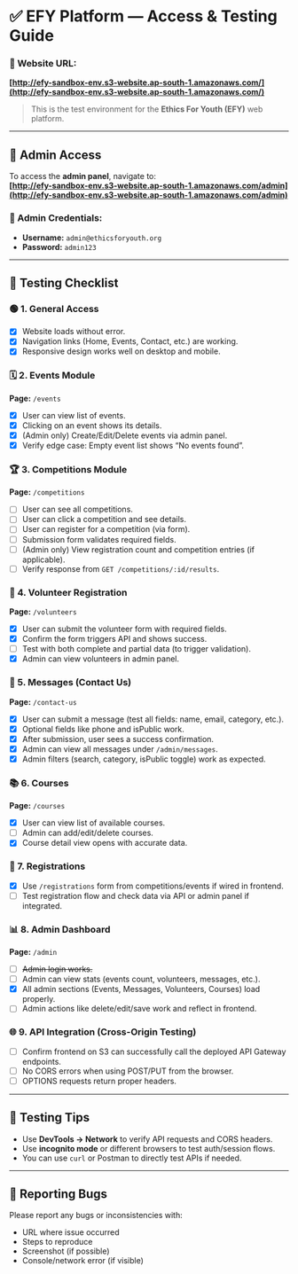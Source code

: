 # ✅ EFY Platform — Access & Testing Guide

### 📍 Website URL:
**[http://efy-sandbox-env.s3-website.ap-south-1.amazonaws.com/](http://efy-sandbox-env.s3-website.ap-south-1.amazonaws.com/)**  
> This is the test environment for the **Ethics For Youth (EFY)** web platform.

---

## 🔐 Admin Access

To access the **admin panel**, navigate to:  
**[http://efy-sandbox-env.s3-website.ap-south-1.amazonaws.com/admin](http://efy-sandbox-env.s3-website.ap-south-1.amazonaws.com/admin)**

### 🎫 Admin Credentials:
- **Username:** `admin@ethicsforyouth.org`
- **Password:** `admin123`  

---

## 🧪 Testing Checklist

### 🟢 1. General Access
- [x] Website loads without error.
- [x] Navigation links (Home, Events, Contact, etc.) are working.
- [x] Responsive design works well on desktop and mobile.

### 🗓️ 2. Events Module
**Page:** `/events`

- [x] User can view list of events.
- [x] Clicking on an event shows its details.
- [x] (Admin only) Create/Edit/Delete events via admin panel.
- [x] Verify edge case: Empty event list shows “No events found”.

### 🏆 3. Competitions Module
**Page:** `/competitions`

- [ ] User can see all competitions.
- [ ] User can click a competition and see details.
- [ ] User can register for a competition (via form).
- [ ] Submission form validates required fields.
- [ ] (Admin only) View registration count and competition entries (if applicable).
- [ ] Verify response from `GET /competitions/:id/results`.

### 📝 4. Volunteer Registration
**Page:** `/volunteers`

- [x] User can submit the volunteer form with required fields.
- [x] Confirm the form triggers API and shows success.
- [ ] Test with both complete and partial data (to trigger validation).
- [x] Admin can view volunteers in admin panel.

### 💬 5. Messages (Contact Us)
**Page:** `/contact-us`

- [x] User can submit a message (test all fields: name, email, category, etc.).
- [x] Optional fields like phone and isPublic work.
- [x] After submission, user sees a success confirmation.
- [x] Admin can view all messages under `/admin/messages`.
- [x] Admin filters (search, category, isPublic toggle) work as expected.

### 📚 6. Courses
**Page:** `/courses`

- [x] User can view list of available courses.
- [ ] Admin can add/edit/delete courses.
- [x] Course detail view opens with accurate data.

### 📝 7. Registrations
- [x] Use `/registrations` form from competitions/events if wired in frontend.
- [ ] Test registration flow and check data via API or admin panel if integrated.

### 📊 8. Admin Dashboard
**Page:** `/admin`

- [ ] ~~Admin login works.~~
- [ ] Admin can view stats (events count, volunteers, messages, etc.).
- [x] All admin sections (Events, Messages, Volunteers, Courses) load properly.
- [ ] Admin actions like delete/edit/save work and reflect in frontend.

### 🌐 9. API Integration (Cross-Origin Testing)
- [ ] Confirm frontend on S3 can successfully call the deployed API Gateway endpoints.
- [ ] No CORS errors when using POST/PUT from the browser.
- [ ] OPTIONS requests return proper headers.

---

## 🧪 Testing Tips
- Use **DevTools → Network** to verify API requests and CORS headers.
- Use **incognito mode** or different browsers to test auth/session flows.
- You can use `curl` or Postman to directly test APIs if needed.

---

## 📝 Reporting Bugs
Please report any bugs or inconsistencies with:
- URL where issue occurred
- Steps to reproduce
- Screenshot (if possible)
- Console/network error (if visible)
